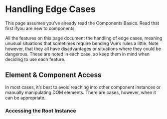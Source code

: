 # Handling Edge Cases

This page assumes you’ve already read the Components Basics. Read that first ifyou are new to components.

All the features on this page document the handling of edge cases, meaning unusual situations that sometimes require bending Vue’s rules a little. Note however, that they all have disadvantages or situations where they could be dangerous. These are noted in each case, so keep them in mind when deciding to use each feature.

## Element & Component Access

In most cases, it’s best to avoid reaching into other component instances or manually manipulating DOM elements. There are cases, however, when it can be appropriate.

### Accessing the Root Instance

